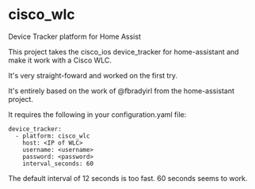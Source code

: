 # cisco_wlc
Device Tracker platform for Home Assist


This project takes the cisco_ios device_tracker for home-assistant and make it work with a Cisco WLC.

It's very straight-foward and worked on the first try.

It's entirely based on the work of @fbradyirl from the home-assistant project.

It requires the following in your configuration.yaml file:

```
device_tracker:
  - platform: cisco_wlc
    host: <IP of WLC>
    username: <username>
    password: <password>
    interval_seconds: 60
```
  
The default interval of 12 seconds is too fast.  60 seconds seems to work.
